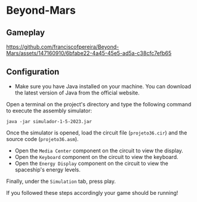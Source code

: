 # Beyond-Mars

## Gameplay

https://github.com/franciscofpereira/Beyond-Mars/assets/147160910/6bfabe22-4a45-45e5-ad5a-c38cfc7efb65

## Configuration

- Make sure you have Java installed on your machine. You can download the latest version of Java from the official website.

Open a terminal on the project's directory and type the following command to execute the assembly simulator:
```text
java -jar simulador-1-5-2023.jar
```
Once the simulator is opened, load the circuit file (`projeto36.cir`) and the source code (`projeto36.asm`).

 - Open the `Media Center` component on the circuit to view the display.
 - Open the `Keyboard` component on the circuit to view the keyboard. 
 - Open the `Energy Display` component on the circuit to view the spaceship's energy levels. 

Finally, under the `Simulation` tab, press play.

If you followed these steps accordingly your game should be running!



